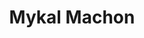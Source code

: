 ---
title: 'Mykal Machon'
url: 'https://mykal.codes/'
tags: ['web dev', 'blog', 'indieweb', 'IT', 'higher ed']
updatesFeed: 'https://mykal.codes/rss.xml'
nsfw: false
rss: true
---